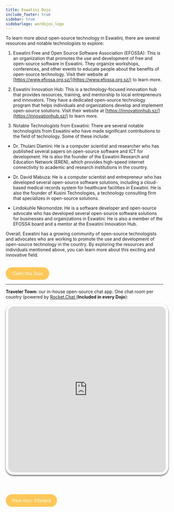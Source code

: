 ```yaml
---
title: Eswatini Dojo
include_footer: true
sidebar: true
sidebarlogo: wordojos_logo
---
```


To learn more about open-source technology in Eswatini, there are several resources and notable technologists to explore:

1.  Eswatini Free and Open Source Software Association (EFOSSA): This is an organization that promotes the use and development of free and open-source software in Eswatini. They organize workshops, conferences, and other events to educate people about the benefits of open-source technology. Visit their website at [https://www.efossa.org.sz/](https://www.efossa.org.sz/) to learn more.
    
2.  Eswatini Innovation Hub: This is a technology-focused innovation hub that provides resources, training, and mentorship to local entrepreneurs and innovators. They have a dedicated open-source technology program that helps individuals and organizations develop and implement open-source solutions. Visit their website at [https://innovationhub.sz/](https://innovationhub.sz/) to learn more.
    
3.  Notable Technologists from Eswatini: There are several notable technologists from Eswatini who have made significant contributions to the field of technology. Some of these include:
    

*   Dr. Thulani Dlamini: He is a computer scientist and researcher who has published several papers on open-source software and ICT for development. He is also the founder of the Eswatini Research and Education Network (EREN), which provides high-speed internet connectivity to academic and research institutions in the country.
    
*   Dr. David Mabuza: He is a computer scientist and entrepreneur who has developed several open-source software solutions, including a cloud-based medical records system for healthcare facilities in Eswatini. He is also the founder of Kusini Technologies, a technology consulting firm that specializes in open-source solutions.
    
*   Lindokuhle Nkomondze: He is a software developer and open-source advocate who has developed several open-source software solutions for businesses and organizations in Eswatini. He is also a member of the EFOSSA board and a mentor at the Eswatini Innovation Hub.
    

Overall, Eswatini has a growing community of open-source technologists and advocates who are working to promote the use and development of open-source technology in the country. By exploring the resources and individuals mentioned above, you can learn more about this exciting and innovative field.

<br>
<html>
  <head>
    <style>
      .button {
        display: inline-block;
        padding: 20px 20px;
        text-align: center;
        text-decoration: none;
        color: #ffffff;
        background-color: #FDC858;
        border-radius: 33px;
        outline: none;
        line-height:  0%;
      }
    </style>
  </head>
  <body>
    <a class="button" href="https://blog.workdojos.com/Eswatini" target="_blank">Claim this Dojo</a>
  </body>
</html>
<br>

---


**Traveler Town:**   our in-house open-source chat app.  One chat room per country (powered by <a href="https://rocket.chat" >Rocket.Chat </a>  (**Included in every Dojo**):  

<iframe src="https://chat.traveler.town/channel/Eswatini" style="width: 100%;height: 530px;padding: 8px; box-shadow: 0 3px 5px rgba(0,0,0,.6);border-radius: 25px;overflow: hidden;border: none;" align="middle"></iframe>


<br><br>

<html>
  <head>
    <style>
      .button {
        display: inline-block;
        padding: 20px 20px;
        text-align: center;
        text-decoration: none;
        color: #ffffff;
        background-color: #FDC858;
        border-radius: 33px;
        outline: none;
        line-height:  %;
      }
    </style>
  </head>
  <body>
    <a class="button" href="https://workdojos.com/Ethiopia">Next dojo:  Ethiopia</a>
  </body>
</html>